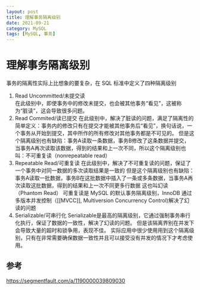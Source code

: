 ```yaml
---
layout: post  
title: 理解事务隔离级别  
date: 2021-09-21  
category: MySQL  
tags: [MySQL, 事务]
---
```


# 理解事务隔离级别

事务的隔离性实际上比想象的要复杂，在 SQL 标准中定义了四种隔离级别
1. Read Uncommitted/未提交读  
    在此级别中，即使事务中的修改未提交，也会被其他事务“看见”，这被称为“脏读”，这会导致很多问题。
2. Read Commited/读已提交
    在此级别中，解决了脏读的问题，满足了隔离性的简单定义：事务内的修改只有在提交才能被其他事务后“看见”，换句话说，一个事务从开始到提交，其中所作的所有修改对其他事务都是不可见的。
    但是这个隔离级别也有缺陷：事务A读取一条数据，事务B修改了这条数据并提交，当事务A再次读取该数据，得到的结果和上一次不同，所以这个隔离级别也叫：不可重复读（nonrepeatable read）
3. Repeatable Read/可重复读
    在此级别中，解决了不可重复读的问题，保证了一个事务中对同一数据的多次读取结果是一致的
    但是这个隔离级别也有缺陷：事务A读取一批数据，事务B在这批数据中插入了一条或多条数据，当事务A再次读取这批数据，得到的结果和上一次不同更多行数据
    这也叫幻读（Phantom Read）
    可重复读是 MySQL 的默认事务隔离级别，InnoDB 通过多版本并发控制（[[MVCC]], Multiversion Concurrency Control)解决了幻读的问题
4. Serializable/可串行化
    Serializable是最高的隔离级别，它通过强制事务串行化执行，保证了数据的一致性，解决了幻读的问题。
    但是该隔离界别在并发下会导致大量的超时和锁争用，表现不佳。
    实际应用中很少使用用到这个隔离级别，只有在非常需要确保数据一致性并且可以接受没有并发的情况下才考虑使用。

## 参考
<https://segmentfault.com/a/1190000039809030>